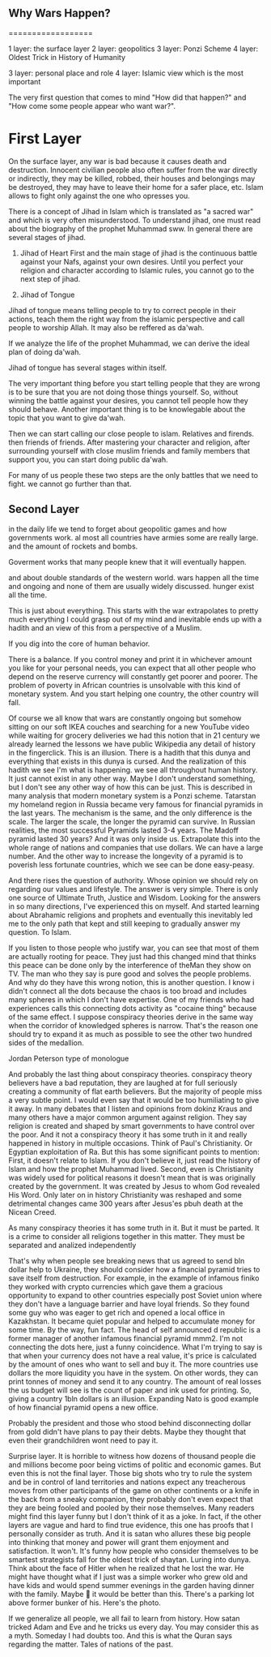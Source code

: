 

## Why Wars Happen?
==================
<style>
  code {
    white-space : pre-wrap !important;
    word-break: break-word;
  }
</style>


1 layer: the surface layer
2 layer: geopolitics
3 layer: Ponzi Scheme
4 layer: Oldest Trick in History of Humanity

3 layer: personal place and role
4 layer: Islamic view which is the most important



The very first question that comes to mind "How did that happen?" and "How come some people appear who want war?". 


# First Layer

On the surface layer, any war is bad because it causes death and destruction. Innocent civilian people also often suffer from the war directly or indirectly, they may be killed, robbed, their houses and belongings may be destroyed, they may have to leave their home for a safer place, etc.
Islam allows to fight only against the one who opresses you.

There is a concept of Jihad in Islam which is translated as "a sacred war" and which is very often misunderstood. To understand jihad, one must read about the biography of the prophet Muhammad sww. 
In general there are several stages of jihad.

1. Jihad of Heart
First and the main stage of jihad is the continuous battle against your Nafs, against your own desires. Until you perfect your religion and character according to Islamic rules, you cannot go to the next step of jihad.

2. Jihad of Tongue

Jihad of tongue means telling people to try to correct people in their actions, teach them the right way from the islamic perspective and call people to worship Allah. It may also be reffered as da'wah.

If we analyze the life of the prophet Muhammad, we can derive the ideal plan of doing da'wah. 

Jihad of tongue has several stages within itself.

The very important thing before you start telling people that they are wrong is to be sure that you are not doing those things yourself. So, without winning the battle against your desires, you cannot tell people how they should behave.
Another important thing is to be knowlegable about the topic that you want to give da'wah. 

Then we can start calling our close people to islam. Relatives and firends. then friends of friends.
After mastering your character and religion, after surrounding yourself with close muslim friends and family members that support you, you can start doing public  da'wah.

For many of us people these two steps are the only battles that we need to fight. we cannot go further than that.


## Second Layer

in the daily life we tend to forget about geopolitic games and how governments work. al most all countries have armies some are really large. and the amount of rockets and bombs. 

Goverment works that
many people knew that it will eventually happen.

and about double standards of the western world.
wars happen all the time and ongoing and none of them are usually widely discussed. 
hunger exist all the time.


This is just about everything.
This starts with the war extrapolates to pretty much everything I could grasp out of my mind and inevitable ends up with a hadith and an view of this from a perspective of a Muslim.

If you dig into the core of human behavior.

There is a balance. If you control money and print it in whichever amount you like for your personal needs, you can expect that all other people who depend on the reserve currency will constantly get poorer and poorer. The problem of poverty in African countries is unsolvable with this kind of monetary system. And you start helping one country, the other country will fall. 

Of course we all know that wars are constantly ongoing but somehow sitting on our soft IKEA couches and searching for a new YouTube video while waiting for grocery deliveries we had this notion that in 21 century we already learned the lessons we have public Wikipedia any detail of history in the fingerclick. This is an illusion. There is a hadith that this dunya and everything that exists in this dunya is cursed. And the realization of this hadith we see I'm what is happening. we see all throughout human history. It just cannot exist in any other way. Maybe I don't understand something, but I don't see any other way of how this can be just. This is described in many analysis that modern monetary system is a Ponzi scheme. Tatarstan my homeland region in Russia became very famous for financial pyramids in the last years. The mechanism is the same, and the only difference is the scale. The larger the scale, the longer the pyramid can survive. In Russian realities, the most successful Pyramids lasted 3-4 years. The Madoff pyramid lasted 30 years? And it was only inside us. Extrapolate this into the whole range of nations and companies that use dollars. We can have a large number. And the other way to increase the longevity of a pyramid is to poverish less fortunate countries, which we see can be done easy-peasy.

And there rises the question of authority. Whose opinion we should rely on regarding our values and lifestyle. The answer is very simple. There is only one source of Ultimate Truth, Justice and Wisdom. Looking for the answers in so many directions, I've experienced this on myself. And started learning about Abrahamic religions and prophets and eventually this inevitably led me to the only path that kept and still keeping to gradually answer my question. To Islam.

If you listen to those people who justify war, you can see that most of them are actually rooting for peace. They just had this changed mind that thinks this peace can be done only by the interference of theMan they show on TV. The man who they say is pure good and solves the people problems.
And why do they have this wrong notion, this is another question.
I know i didn't connect all the dots because the chaos is too broad and includes many spheres in which I don't have expertise.
One of my friends who had experiences calls this connecting dots activity as "cocaine thing" because of the same effect. I suppose conspiracy theories derive in the same way when the corridor of knowledged spheres is narrow. 
That's the reason one should try to expand it as much as possible to see the other two hundred sides of the medallion.



Jordan Peterson type of monologue

And probably the last thing about conspiracy theories.  conspiracy theory believers have a bad reputation, they are laughed at for full seriously creating a community of flat earth believers. But the majority of people miss a very subtle point. I would even say that it would be too humiliating to give it away. In many debates that I listen and opinions from dokinz Kraus and many others have a major common argument against religion. They say religion is created and shaped by smart governments to have control over the poor. And it not a conspiracy theory it has some truth in it and really happened in history in multiple occasions. Think of Paul's Christianity. Or Egyptian exploitation of Ra.
But this has some significant points to mention: First, it doesn't relate to Islam. If you don't believe it, just read the history of Islam and how the prophet Muhammad lived.
Second, even is Christianity was widely used for political reasons it doesn't mean that is was originally created by the government. It was created by Jesus to whom God revealed His Word. Only later on in history  Christianity was reshaped and some detrimental changes came 300 years after Jesus'es pbuh death at the Nicean Creed.

As many conspiracy theories it has some truth in it. But it must be parted. It is a crime to consider all religions together in this matter. They must be separated and analized independently

That's why when people see breaking news that us agreed to send bln dollar help to Ukraine, they should consider how a financial pyramid tries to save itself from destruction. For example, in the example of infamous finiko they worked with crypto currencies which gave them a gracious opportunity to expand to other countries especially post Soviet union where they don't have a language barrier and have loyal friends. So they found some guy who was eager to get rich and opened a local office in Kazakhstan. It became quiet popular and helped to accumulate money for some time.
By the way, fun fact. The head of self announced d republic is a former manager of another infamous financial pyramid mmm2. I'm not connecting the dots here, just a funny coincidence.
What I'm trying to say is that when your currency does not have a real value, it's price is calculated by the amount of ones who want to sell and buy it. The more countries use dollars the more liquidity you have in the system. On other words, they can print tonnes of money and send it to any country. The amount of real losses the us budget will see is the count of paper and ink used for printing. So, giving a country 1bln dollars is an illusion.
Expanding Nato is good example of how financial pyramid opens a new office.

Probably the president and those who stood behind disconnecting dollar from gold didn't have plans to pay their debts. Maybe they thought that even their grandchildren wont need to pay it.

Surprise layer.
It is horrible to witness how dozens of thousand people die and millions become poor being victims of politic and economic games.
But even this is not the final layer. Those big shots who try to rule the system and be in control of land territories and nations expect any treacherous moves from other participants of the game on other continents or a knife in the back from a sneaky companion, they probably don't even expect that they are being fooled and pooled by their nose themselves. Many readers might find this layer funny but I don't think of it as a joke. In fact, if the other layers are vague and hard to find true evidence, this one has proofs that I personally consider as truth.
And it is satan who allures these big people into thinking that money and power will grant them enjoyment and satisfaction. It won't. It's funny how people who consider themselves to be smartest strategists fall for the oldest trick of shaytan. Luring into dunya. Think about the face of Hitler when he realized that he lost the war. He might have thought what if I just was a simple worker who grew old and have kids and would spend summer evenings in the garden having dinner with the family. 
Maybe 🤔 it would be better than this.
There's a parking lot above former bunker of his. Here's the photo.

If we generalize all people, we all fail to learn from history. How satan tricked Adam and Eve and he tricks us every day. You may consider this as a myth. Someday I had doubts too. And this is what the Quran says regarding the matter.
Tales of nations of the past.